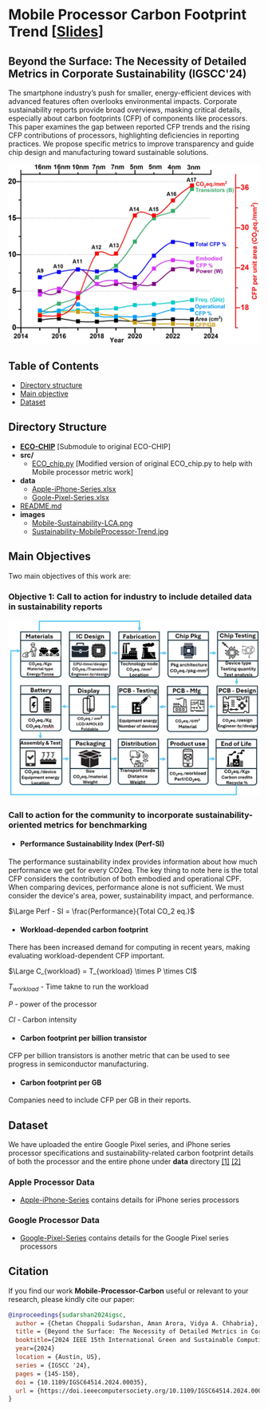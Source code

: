 # Mobile Processor Carbon Footprint Trend [[Slides](./uploads/IGSC-Chetan-2024.pdf)]

## Beyond the Surface: The Necessity of Detailed Metrics in Corporate Sustainability (IGSCC'24)

The smartphone industry’s push for smaller, energy-efficient devices with advanced features often overlooks environmental impacts. Corporate sustainability reports provide broad overviews, masking critical details, especially about carbon footprints (CFP) of components like processors. This paper examines the gap between reported CFP trends and the rising CFP contributions of processors, highlighting deficiencies in reporting practices. We propose specific metrics to improve transparency and guide chip design and manufacturing toward sustainable solutions.

 <img src="images/Sustainability-MobileProcessor-Trend.jpg" alt="drawing" width="600"/> 

## Table of Contents

-   [Directory structure](#directory-structure)
-   [Main objective](#main-objectives)
-   [Dataset](#dataset)

## Directory Structure 

- **[ECO-CHIP](./ECO-CHIP/)** [Submodule to original ECO-CHIP]
- **src/**
  - [ECO_chip.py](./src/ECO_chip.py) [Modified version of original ECO_chip.py to help with Mobile processor metric work] 
- **data**
  - [Apple-iPhone-Series.xlsx](./data/Apple-iPhone-Series.xlsx)
  - [Goole-Pixel-Series.xlsx](./data/Google-Pixel-Series.xlsx)
- [README.md](README.md)
- **images**
  - [Mobile-Sustainability-LCA.png](./images/Mobile-Sustainability-LCA.png)
  - [Sustainability-MobileProcessor-Trend.jpg](./images/Sustainability-MobileProcessor-Trend.jpg)

## Main Objectives
Two main objectives of this work are: 

### Objective 1: Call to action for industry to include detailed data in sustainability reports 
 <img src="images/Mobile-Sustainability-LCA.png" alt="drawing" width="600"/> 

### Call to action for the community to incorporate sustainability-oriented metrics for benchmarking
- #### Performance Sustainability Index (Perf-SI)
The performance sustainability index provides information about how much performance we get for every CO2eq. The key thing to note here is the total CFP considers the contribution of both embodied and operational CPF.
When comparing devices, performance alone is not sufficient. We must consider the device's area, power, sustainability impact, and performance. 

$\Large Perf - SI = \frac{Performance}{Total CO_2 eq.}$


- #### Workload-depended carbon footprint
There has been increased demand for computing in recent years, making evaluating workload-dependent CFP important. 

$\Large C_{workload} = T_{workload} \times P \times CI$

$T_{workload}$ - Time takne to run the workload  

$P$ - power of the processor 

$CI$ - Carbon intensity 

- #### Carbon footprint per billion transistor
CFP per billion transistors is another metric that can be used to see progress in semiconductor manufacturing. 

- #### Carbon footprint per GB
Companies need to include CFP per GB in their reports. 

## Dataset 
We have uploaded the entire Google Pixel series, and iPhone series processor specifications and sustainability-related carbon footprint details of both the processor and the entire phone under **data** directory [[1]][Apple-reports] [[2]][Google-reports]
### Apple Processor Data
- [Apple-iPhone-Series](./data/Apple-iPhone-Series.xlsx) contains details for iPhone series processors
### Google Processor Data
- [Google-Pixel-Series](./data/Google-Pixel-Series.xlsx) contains details for the Google Pixel series processors

## Citation

If you find our work **Mobile-Processor-Carbon** useful or relevant to your research, please kindly cite our paper:

```bibtex
@inproceedings{sudarshan2024igsc,
  author = {Chetan Choppali Sudarshan, Aman Arora, Vidya A. Chhabria},
  title = {Beyond the Surface: The Necessity of Detailed Metrics in Corporate Sustainability},
  booktitle={2024 IEEE 15th International Green and Sustainable Computing Conference (IGSC)},
  year={2024}
  location = {Austin, US},
  series = {IGSCC '24},
  pages = {145-150},
  doi = {10.1109/IGSC64514.2024.00035},
  url = {https://doi.ieeecomputersociety.org/10.1109/IGSC64514.2024.00035}
}

```

[Apple-reports]: <https://www.apple.com/environment/>
[Google-reports]: <https://sustainability.google/reports/>
